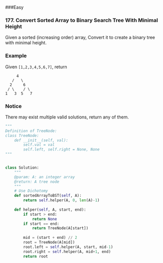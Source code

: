 ###Easy

### 177. Convert Sorted Array to Binary Search Tree With Minimal Height

Given a sorted (increasing order) array, Convert it to create a binary tree with minimal height.

### Example

Given `[1,2,3,4,5,6,7]`, return

```
     4
   /   \
  2     6
 / \    / \
1   3  5   7
```

### Notice

There may exist multiple valid solutions, return any of them.

```python
"""
Definition of TreeNode:
class TreeNode:
    def __init__(self, val):
        self.val = val
        self.left, self.right = None, None
"""


class Solution:
    """
    @param: A: an integer array
    @return: A tree node
    """
    # Use Dichotomy
    def sortedArrayToBST(self, A):
        return self.helper(A, 0, len(A)-1)
    
    def helper(self, A, start, end):
        if start > end:
            return None
        if start == end:
            return TreeNode(A[start])
        
        mid = (start + end) // 2
        root = TreeNode(A[mid])
        root.left = self.helper(A, start, mid-1)
        root.right = self.helper(A, mid+1, end)
        return root
```

